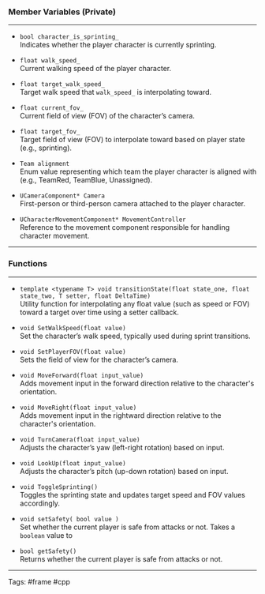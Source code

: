 ### Member Variables (Private)

---

- `bool character_is_sprinting_`  
    Indicates whether the player character is currently sprinting.
    
- `float walk_speed_`  
    Current walking speed of the player character. 
    
- `float target_walk_speed_`  
    Target walk speed that `walk_speed_` is interpolating toward.
    
- `float current_fov_`  
    Current field of view (FOV) of the character’s camera.
    
- `float target_fov_`  
    Target field of view (FOV) to interpolate toward based on player state (e.g., sprinting).
    
- `Team alignment`  
    Enum value representing which team the player character is aligned with (e.g., TeamRed, TeamBlue, Unassigned).
    
- `UCameraComponent* Camera`  
    First-person or third-person camera attached to the player character.
    
- `UCharacterMovementComponent* MovementController`  
    Reference to the movement component responsible for handling character movement.
    

---

### Functions

---

- `template <typename T> void transitionState(float state_one, float state_two, T setter, float DeltaTime)`  
    Utility function for interpolating any float value (such as speed or FOV) toward a target over time using a setter callback.
    
- `void SetWalkSpeed(float value)`  
    Set the character’s walk speed, typically used during sprint transitions.
    
- `void SetPlayerFOV(float value)`  
    Sets the field of view for the character’s camera.
    
- `void MoveForward(float input_value)`  
    Adds movement input in the forward direction relative to the character's orientation.
    
- `void MoveRight(float input_value)`  
    Adds movement input in the rightward direction relative to the character's orientation.
    
- `void TurnCamera(float input_value)`  
    Adjusts the character’s yaw (left-right rotation) based on input.
    
- `void LookUp(float input_value)`  
    Adjusts the character’s pitch (up-down rotation) based on input.
    
- `void ToggleSprinting()`  
    Toggles the sprinting state and updates target speed and FOV values accordingly.

- `void setSafety( bool value )`  
    Set whether the current player is safe from attacks or not. Takes a `boolean` value to 
    
- `bool getSafety()`  
    Returns whether the current player is safe from attacks or not.
    
___
Tags: #frame #cpp
